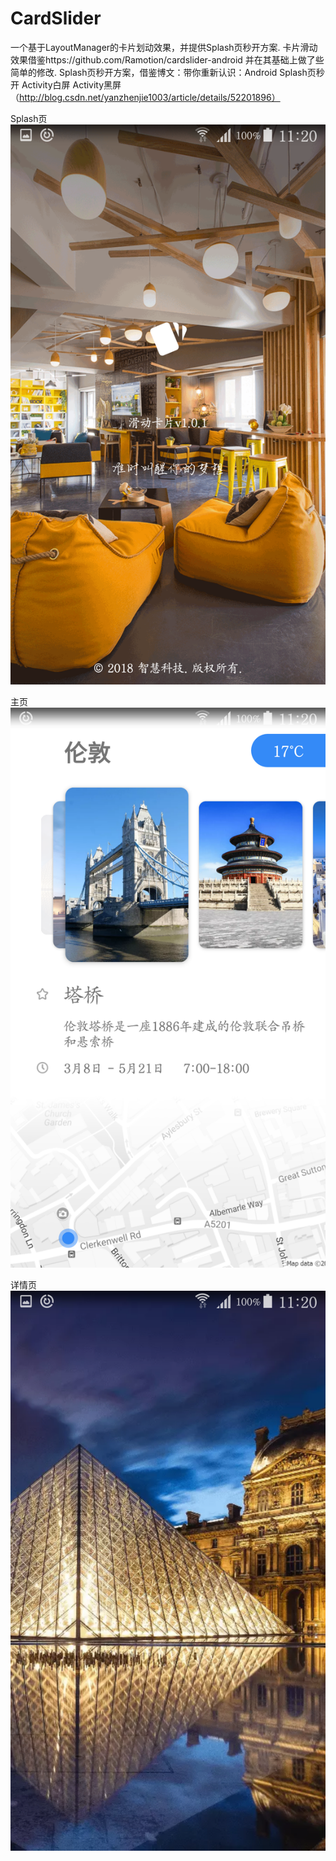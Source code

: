 # CardSlider
一个基于LayoutManager的卡片划动效果，并提供Splash页秒开方案.
卡片滑动效果借鉴https://github.com/Ramotion/cardslider-android 并在其基础上做了些简单的修改.
Splash页秒开方案，借鉴博文：带你重新认识：Android Splash页秒开 Activity白屏 Activity黑屏（http://blog.csdn.net/yanzhenjie1003/article/details/52201896）

Splash页
![image](https://github.com/etceterakong/CardSlider/blob/master/screenshots/splash.png)

主页
![image](https://github.com/etceterakong/CardSlider/blob/master/screenshots/main.png)

详情页
![image](https://github.com/etceterakong/CardSlider/blob/master/screenshots/detail.png)
